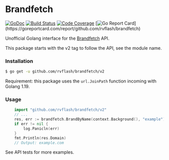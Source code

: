 # Brandfetch

[![GoDoc](https://godoc.org/github.com/rvflash/brandfetch?status.svg)](https://godoc.org/github.com/rvflash/brandfetch)
[![Build Status](https://github.com/rvflash/brandfetch/workflows/build/badge.svg)](https://github.com/rvflash/brandfetch/actions?workflow=build)
[![Code Coverage](https://codecov.io/gh/rvflash/brandfetch/branch/master/graph/badge.svg)](https://codecov.io/gh/rvflash/brandfetch)
[![Go Report Card](https://goreportcard.com/badge/github.com/rvflash/brandfetch?)](https://goreportcard.com/report/github.com/rvflash/brandfetch)

Unofficial Golang interface for the [Brandfetch](https://brandfetch.com/) API.

This package starts with the v2 tag to follow the API, see the module name. 

### Installation

```bash
$ go get -u github.com/rvflash/brandfetch/v2
```

Requirement: this package uses the `url.JoinPath` function incoming with Golang 1.19.

### Usage

```go
    import "github.com/rvflash/brandfetch/v2"
    // ...
    res, err := brandfetch.BrandByName(context.Background(), "example")
	if err != nil {
		log.Panicln(err)
	}
	fmt.Println(res.Domain)
	// Output: example.com
```

See API tests for more examples. 